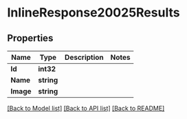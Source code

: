 # InlineResponse20025Results

## Properties

Name | Type | Description | Notes
------------ | ------------- | ------------- | -------------
**Id** | **int32** |  | 
**Name** | **string** |  | 
**Image** | **string** |  | 

[[Back to Model list]](../README.md#documentation-for-models) [[Back to API list]](../README.md#documentation-for-api-endpoints) [[Back to README]](../README.md)


